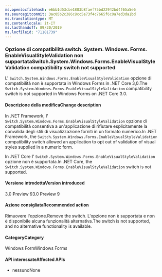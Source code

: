 ```yaml
---
ms.openlocfilehash: e6bb1d53cbe1883b8faef75bd22942bd4f65a5e6
ms.sourcegitcommit: 3ac05b2c386c8cc5e73f4c7665f6c0a7ed3da1bd
ms.translationtype: MT
ms.contentlocale: it-IT
ms.lasthandoff: 09/20/2019
ms.locfileid: "71181739"
---
```

### <a name="switchsystemwindowsformsenablevisualstylevalidation-compatibility-switch-not-supported"></a><span data-ttu-id="109b6-101">Opzione di compatibilità switch. System. Windows. Forms. EnableVisualStyleValidation non supportata</span><span class="sxs-lookup"><span data-stu-id="109b6-101">Switch.System.Windows.Forms.EnableVisualStyleValidation compatibility switch not supported</span></span>

<span data-ttu-id="109b6-102">L' `Switch.System.Windows.Forms.EnableVisualStyleValidation` opzione di compatibilità non è supportata in Windows Forms in .NET Core 3,0.</span><span class="sxs-lookup"><span data-stu-id="109b6-102">The `Switch.System.Windows.Forms.EnableVisualStyleValidation` compatibility switch is not supported in Windows Forms on .NET Core 3.0.</span></span>

#### <a name="change-description"></a><span data-ttu-id="109b6-103">Descrizione della modifica</span><span class="sxs-lookup"><span data-stu-id="109b6-103">Change description</span></span>

<span data-ttu-id="109b6-104">In .NET Framework, l' `Switch.System.Windows.Forms.EnableVisualStyleValidation` opzione di compatibilità consentiva a un'applicazione di rifiutare esplicitamente la convalida degli stili di visualizzazione forniti in un formato numerico.</span><span class="sxs-lookup"><span data-stu-id="109b6-104">In .NET Framework, the `Switch.System.Windows.Forms.EnableVisualStyleValidation` compatibility switch allowed an application to opt out of validation of visual styles supplied in a numeric form.</span></span> 

<span data-ttu-id="109b6-105">In .NET Core l' `Switch.System.Windows.Forms.EnableVisualStyleValidation` opzione non è supportata.</span><span class="sxs-lookup"><span data-stu-id="109b6-105">In .NET Core, the `Switch.System.Windows.Forms.EnableVisualStyleValidation` switch is not supported.</span></span>

#### <a name="version-introduced"></a><span data-ttu-id="109b6-106">Versione introdotta</span><span class="sxs-lookup"><span data-stu-id="109b6-106">Version introduced</span></span>

<span data-ttu-id="109b6-107">3,0 Preview 9</span><span class="sxs-lookup"><span data-stu-id="109b6-107">3.0 Preview 9</span></span>

#### <a name="recommended-action"></a><span data-ttu-id="109b6-108">Azione consigliata</span><span class="sxs-lookup"><span data-stu-id="109b6-108">Recommended action</span></span>

<span data-ttu-id="109b6-109">Rimuovere l'opzione.</span><span class="sxs-lookup"><span data-stu-id="109b6-109">Remove the switch.</span></span> <span data-ttu-id="109b6-110">L'opzione non è supportata e non è disponibile alcuna funzionalità alternativa.</span><span class="sxs-lookup"><span data-stu-id="109b6-110">The switch is not supported, and no alternative functionality is available.</span></span>

#### <a name="category"></a><span data-ttu-id="109b6-111">Category</span><span class="sxs-lookup"><span data-stu-id="109b6-111">Category</span></span>

<span data-ttu-id="109b6-112">Windows Form</span><span class="sxs-lookup"><span data-stu-id="109b6-112">Windows Forms</span></span>

#### <a name="affected-apis"></a><span data-ttu-id="109b6-113">API interessate</span><span class="sxs-lookup"><span data-stu-id="109b6-113">Affected APIs</span></span>

- <span data-ttu-id="109b6-114">nessuno</span><span class="sxs-lookup"><span data-stu-id="109b6-114">None</span></span>

<!-- 

### Affected APIs

- Not detectable via API analysis

-->
